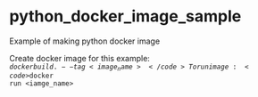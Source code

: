 # python_docker_image_sample
Example of making python docker image

Create docker image for this example:<br> <code>$docker build . --tag <image_name> </code>
To run image: <code>$docker run <iamge_name> </code> 
